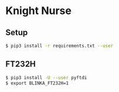 # Knight Nurse

## Setup
```bash
$ pip3 install -r requirements.txt --user 
```

## FT232H
```bash
$ pip3 install -U --user pyftdi
$ export BLINKA_FT232H=1
```